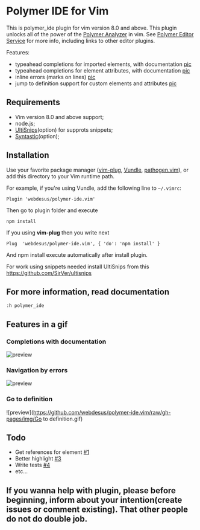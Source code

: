 # Polymer IDE for Vim 

This is polymer_ide plugin for vim version 8.0 and above. This plugin unlocks all of the power of the [Polymer Analyzer](https://github.com/Polymer/polymer-analyzer) in vim. See [Polymer Editor Service](https://github.com/Polymer/polymer-editor-service) for more info, including links to other editor plugins.

Features:

 * typeahead completions for imported elements, with documentation [pic](#Completions_with_documentation)
 * typeahead completions for element attributes, with documentation [pic](#Completions_with_documentation)
 * inline errors (marks on lines) [pic](#Navigation_by_errors)
 * jump to definition support for custom elements and attributes [pic](#Go_to_definition)

## Requirements

 * Vim version 8.0 and above support;
 * node.js; 
 * [UltiSnips](https://github.com/SirVer/ultisnips)(option) for supprots snippets;
 * [Syntastic](https://github.com/vim-syntastic/syntastic)(option); 
 
## Installation

Use your favorite package manager
([vim-plug](https://github.com/junegunn/vim-plug),
[Vundle](https://github.com/VundleVim/Vundle.vim),
[pathogen.vim](https://github.com/tpope/vim-pathogen)),
or add this directory to your Vim runtime path.

For example, if you're using Vundle, add the following line to `~/.vimrc`:

```
Plugin 'webdesus/polymer-ide.vim'
```
Then go to plugin folder and execute 
```
npm install
```

If you using **vim-plug** then you write next
```
Plug  'webdesus/polymer-ide.vim', { 'do': 'npm install' }
``` 
And npm install execute automatically after install plugin.

For work using snippets needed install UltiSnips from this https://github.com/SirVer/ultisnips
  
## For more information, read documentation

```
:h polymer_ide
```
## Features in a gif

### <a name="Completions_with_documentation"></a> Completions with documentation 
![preview](https://github.com/webdesus/polymer-ide.vim/raw/gh-pages/img/Completions.gif)

### <a name="Navigation_by_errors"></a> Navigation by errors 
![preview](https://github.com/webdesus/polymer-ide.vim/raw/gh-pages/img/Errors.gif)

### <a name="Go_to_definition"></a> Go to definition 
![preview](https://github.com/webdesus/polymer-ide.vim/raw/gh-pages/img/Go to definition.gif)

## Todo

 * Get references for element [#1](https://github.com/webdesus/polymer-ide.vim/issues/1)
 * Better highlight [#3](https://github.com/webdesus/polymer-ide.vim/issues/3)
 * Write tests [#4](https://github.com/webdesus/polymer-ide.vim/issues/4)
 * etc...

## If you wanna help with plugin, please before beginning, inform about your intention(create issues or comment existing). That other people do not do double job.
